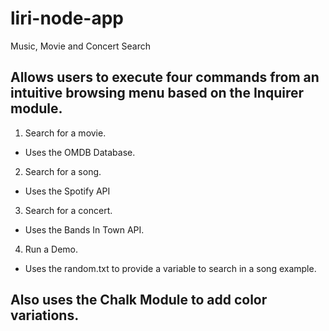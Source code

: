 # liri-node-app
Music, Movie and Concert Search

## Allows users to execute four commands from an intuitive browsing menu based on the Inquirer module.

1. Search for a movie.
* Uses the OMDB Database. 
2. Search for a song.
* Uses the Spotify API
3. Search for a concert. 
* Uses the Bands In Town API.
4. Run a Demo.
* Uses the random.txt to provide a variable to search in a song example.

## Also uses the Chalk Module to add color variations. 